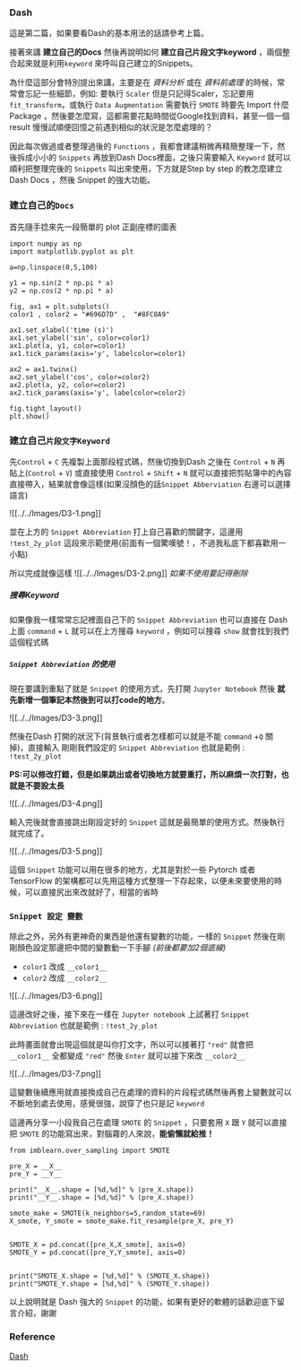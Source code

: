 ### Dash

這是第二篇，如果要看Dash的基本用法的話請參考上篇。

接著來講 **建立自己的Docs** 然後再說明如何 **建立自己片段文字keyword** ，兩個整合起來就是利用`keyword` 來呼叫自己建立的Snippets。

為什麼這部分會特別提出來講，主要是在 *資料分析* 或在 *資料前處理* 的時候，常常會忘記一些細節，例如: 要執行 `Scaler` 但是只記得Scaler，忘記要用`fit_transform`，或執行 `Data Augmentation` 需要執行 `SMOTE` 時要先 Import 什麼 Package ，然後要怎麼寫，這都需要花點時間從Google找到資料，甚至一個一個result 慢慢試順便回憶之前遇到相似的狀況是怎麼處理的？

因此每次做過或者整理過後的 `Functions` ，我都會建議稍微再精簡整理一下，然後拆成小小的 `Snippets` 再放到Dash Docs裡面，之後只需要輸入 `Keyword` 就可以順利把整理完後的 `Snippets` 叫出來使用，下方就是Step by step 的教怎麼建立 Dash Docs ，然後 Snippet 的強大功能。

### 建立自己的`Docs`

首先隨手捻來先一段簡單的 plot 正副座標的圖表
```
import numpy as np
import matplotlib.pyplot as plt

a=np.linspace(0,5,100)

y1 = np.sin(2 * np.pi * a)
y2 = np.cos(2 * np.pi * a)

fig, ax1 = plt.subplots()
color1 , color2 = "#696D7D" ,  "#8FC0A9"

ax1.set_xlabel('time (s)')
ax1.set_ylabel('sin', color=color1)
ax1.plot(a, y1, color=color1)
ax1.tick_params(axis='y', labelcolor=color1)

ax2 = ax1.twinx()  
ax2.set_ylabel('cos', color=color2)  
ax2.plot(a, y2, color=color2)
ax2.tick_params(axis='y', labelcolor=color2)

fig.tight_layout()
plt.show()
```


### 建立自己`片段文字Keyword`

先`Control` + `C` 先複製上面那段程式碼，然後切換到Dash 之後在 `Control` + `N` 再貼上(`Control` + `V`) 或直接使用 `Control` + `Shift` + `N` 就可以直接把剪貼簿中的內容直接帶入，結果就會像這樣(如果沒顏色的話`Snippet Abberviation` 右邊可以選擇語言)

![[../../Images/D3-1.png]]

並在上方的 `Snippet Abbreviation` 打上自己喜歡的關鍵字，這邊用 `!test_2y_plot` 這段來示範使用(前面有一個驚嘆號！，不過我私底下都喜歡用一小點) 

所以完成就像這樣
![[../../Images/D3-2.png]]
*如果不使用要記得刪除*

##### 搜尋Keyword
如果像我一樣常常忘記裡面自己下的 `Snippet Abbreviation` 也可以直接在 Dash 上面 `command` + `L` 就可以在上方搜尋 `keyword` ，例如可以搜尋 `show` 就會找到我們這個程式碼

##### `Snippet Abbreviation` 的使用

現在要講到重點了就是 `Snippet` 的使用方式，先打開 `Jupyter Notebook` 然後 **就先新增一個筆記本然後到可以打code的地方**。

![[../../Images/D3-3.png]]

然後在Dash 打開的狀況下(背景執行或者怎樣都可以就是不能 `command` +`Q` 關掉)，直接輸入 剛剛我們設定的  `Snippet Abbreviation` 也就是範例 : `!test_2y_plot` 

**PS:可以修改打錯，但是如果跳出或者切換地方就要重打，所以麻煩一次打對，也就是不要設太長**


![[../../Images/D3-4.png]]

輸入完後就會直接跳出剛設定好的 `Snippet` 這就是最簡單的使用方式。然後執行就完成了。

![[../../Images/D3-5.png]]

這個 `Snippet` 功能可以用在很多的地方，尤其是對於一些 Pytorch 或者 TensorFlow 的架構都可以先用這種方式整理一下存起來，以便未來要使用的時候，可以直接尻出來改就好了，相當的省時

### `Snippet 設定 變數`

除此之外，另外有更神奇的東西是他還有變數的功能，一樣的 `Snippet` 然後在剛剛顏色設定那邊把中間的變數動一下手腳 *(前後都要加2個底線)*
- `color1` 改成 `__color1__` 
- `color2` 改成 `__color2__`  

![[../../Images/D3-6.png]]

這邊改好之後，接下來在一樣在 `Jupyter notebook` 上試著打 `Snippet Abbreviation` 也就是範例 : `!test_2y_plot` 

此時畫面就會出現這個就是叫你打文字，所以可以接著打 `"red"` 就會把`__color1__` 全都變成 `"red"` 然後 `Enter` 就可以接下來改 `__color2__`

![[../../Images/D3-7.png]]


這變數後續應用就直接換成自己在處理的資料的片段程式碼然後再套上變數就可以不斷地到處去使用，感覺很強，說穿了也只是記 `keyword`

這邊再分享一小段我自己在處理 `SMOTE` 的 `Snippet` ，只要套用 `X` 跟 `Y` 就可以直接把 `SMOTE` 的功能寫出來，對腦霧的人來說，**能偷懶就給推！**


```
from imblearn.over_sampling import SMOTE

pre_X = __X__
pre_Y = __Y__

print("__X__.shape = [%d,%d]" % (pre_X.shape))
print("__Y__.shape = [%d,%d]" % (pre_X.shape))

smote_make = SMOTE(k_neighbors=5,random_state=69)
X_smote, Y_smote = smote_make.fit_resample(pre_X, pre_Y)


SMOTE_X = pd.concat([pre_X,X_smote], axis=0)
SMOTE_Y = pd.concat([pre_Y,Y_smote], axis=0)


print("SMOTE_X.shape = [%d,%d]" % (SMOTE_X.shape))
print("SMOTE_Y.shape = [%d,%d]" % (SMOTE_Y.shape))
```

以上說明就是 Dash 強大的 `Snippet` 的功能，如果有更好的軟體的話歡迎底下留言介紹，謝謝


### Reference 
[Dash](https://kapeli.com/dash)